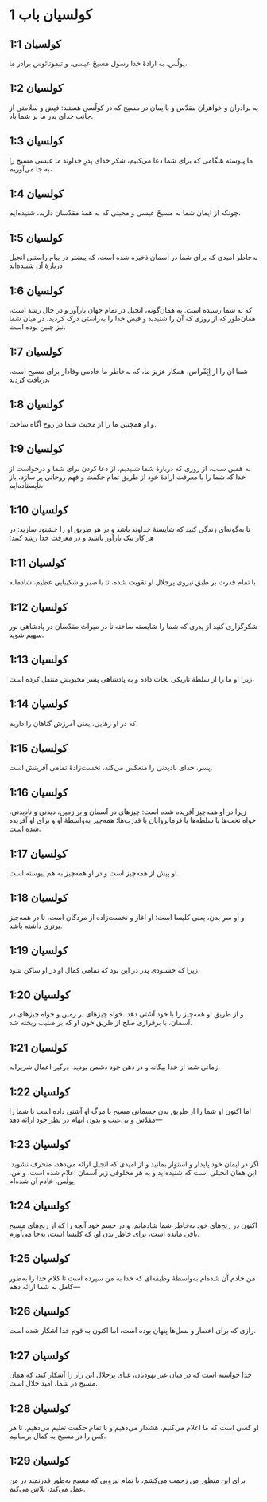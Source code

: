 # کولسیان باب 1

## کولسیان 1:1
پولُس، به ارادهٔ خدا رسول مسیحْ عیسی، و تیموتائوس برادر ما،

## کولسیان 1:2
به برادران و خواهران مقدّس و باایمان در مسیح که در کولُسی هستند: فیض و سلامتی از جانب خدای پدر ما بر شما باد.

## کولسیان 1:3
ما پیوسته هنگامی که برای شما دعا می‌کنیم، شکر خدای پدرِ خداوند ما عیسی مسیح را به جا می‌آوریم،

## کولسیان 1:4
چونکه از ایمان شما به مسیحْ عیسی و محبتی که به همهٔ مقدّسان دارید، شنیده‌ایم،

## کولسیان 1:5
به‌خاطر امیدی که برای شما در آسمان ذخیره شده است، که پیشتر در پیام راستین انجیل دربارهٔ آن شنیده‌اید

## کولسیان 1:6
که به شما رسیده است. به همان‌گونه، انجیل در تمام جهان بارآور و در حال رشد است، همان‌طور که از روزی که آن را شنیدید و فیض خدا را به‌راستی درک کردید، در میان شما نیز چنین بوده است.

## کولسیان 1:7
شما آن را از اِپَفْراس، همکار عزیز ما، که به‌خاطر ما خادمی وفادار برای مسیح است، دریافت کردید،

## کولسیان 1:8
و او همچنین ما را از محبت شما در روح آگاه ساخت.

## کولسیان 1:9
به همین سبب، از روزی که دربارهٔ شما شنیدیم، از دعا کردن برای شما و درخواست از خدا که شما را با معرفت ارادهٔ خود از طریق تمام حکمت و فهم روحانی پر سازد، باز نایستاده‌ایم،

## کولسیان 1:10
تا به‌گونه‌ای زندگی کنید که شایستهٔ خداوند باشد و در هر طریق او را خشنود سازید: در هر کار نیک بارآور باشید و در معرفت خدا رشد کنید؛

## کولسیان 1:11
با تمام قدرت بر طبق نیروی پرجلال او تقویت شده، تا با صبر و شکیبایی عظیم، شادمانه

## کولسیان 1:12
شکرگزاری کنید از پدری که شما را شایسته ساخته تا در میراث مقدّسان در پادشاهی نور سهیم شوید.

## کولسیان 1:13
زیرا او ما را از سلطهٔ تاریکی نجات داده و به پادشاهی پسر محبوبش منتقل کرده است،

## کولسیان 1:14
که در او رهایی، یعنی آمرزش گناهان را داریم.

## کولسیان 1:15
پسر، خدای نادیدنی را منعکس می‌کند، نخست‌زادهٔ تمامی آفرینش است.

## کولسیان 1:16
زیرا در او همه‌چیز آفریده شده است: چیزهای در آسمان و بر زمین، دیدنی و نادیدنی، خواه تخت‌ها یا سلطه‌ها یا فرمانروایان یا قدرت‌ها؛ همه‌چیز به‌واسطهٔ او و برای او آفریده شده است.

## کولسیان 1:17
او پیش از همه‌چیز است و در او همه‌چیز به هم پیوسته است.

## کولسیان 1:18
و او سرِ بدن، یعنی کلیسا است؛ او آغاز و نخست‌زاده از مردگان است، تا در همه‌چیز برتری داشته باشد.

## کولسیان 1:19
زیرا که خشنودی پدر در این بود که تمامی کمال او در او ساکن شود،

## کولسیان 1:20
و از طریق او همه‌چیز را با خود آشتی دهد، خواه چیزهای بر زمین و خواه چیزهای در آسمان، با برقراری صلح از طریق خون او که بر صلیب ریخته شد.

## کولسیان 1:21
زمانی شما از خدا بیگانه و در ذهن خود دشمن بودید، درگیر اعمال شریرانه،

## کولسیان 1:22
اما اکنون او شما را از طریق بدن جسمانی مسیح با مرگ او آشتی داده است تا شما را مقدّس و بی‌عیب و بدون اتهام در نظر خود ارائه دهد—

## کولسیان 1:23
اگر در ایمان خود پایدار و استوار بمانید و از امیدی که انجیل ارائه می‌دهد، منحرف نشوید. این همان انجیلی است که شنیده‌اید و به هر مخلوقی زیر آسمان اعلام شده است، و من، پولُس، خادم آن شده‌ام.

## کولسیان 1:24
اکنون در رنج‌های خود به‌خاطر شما شادمانم، و در جسم خود آنچه را که از رنج‌های مسیح باقی مانده است، برای خاطر بدن او، که کلیسا است، به‌جا می‌آورم.

## کولسیان 1:25
من خادم آن شده‌ام به‌واسطهٔ وظیفه‌ای که خدا به من سپرده است تا کلام خدا را به‌طور کامل به شما ارائه دهم—

## کولسیان 1:26
رازی که برای اعصار و نسل‌ها پنهان بوده است، اما اکنون به قوم خدا آشکار شده است.

## کولسیان 1:27
خدا خواسته است که در میان غیر یهودیان، غنای پرجلال این راز را آشکار کند، که همان مسیح در شما، امید جلال است.

## کولسیان 1:28
او کسی است که ما اعلام می‌کنیم، هشدار می‌دهیم و با تمام حکمت تعلیم می‌دهیم، تا هر کس را در مسیح به کمال برسانیم.

## کولسیان 1:29
برای این منظور من زحمت می‌کشم، با تمام نیرویی که مسیح به‌طور قدرتمند در من عمل می‌کند، تلاش می‌کنم.
